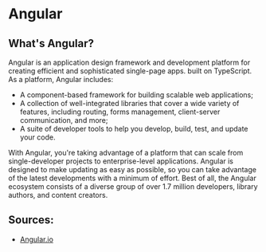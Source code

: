 # Angular

## What's Angular?

<p> Angular is an application design framework and development platform for creating efficient and sophisticated single-page apps. built on TypeScript. As a platform, Angular includes:</p>

<ul>
  <li>A component-based framework for building scalable web applications;</li>
  <li>A collection of well-integrated libraries that cover a wide variety of features, including routing, forms management, client-server communication, and more;</li>
  <li>A suite of developer tools to help you develop, build, test, and update your code.</li>
</ul>  
  
<p>With Angular, you're taking advantage of a platform that can scale from single-developer projects to enterprise-level applications. Angular is designed to make updating as easy as possible, so you can take advantage of the latest developments with a minimum of effort. Best of all, the Angular ecosystem consists of a diverse group of over 1.7 million developers, library authors, and content creators.</p>




## Sources:
<ul>
  <li><a href="https://angular.io/guide/what-is-angular">Angular.io<a/></li>
</ul>  
